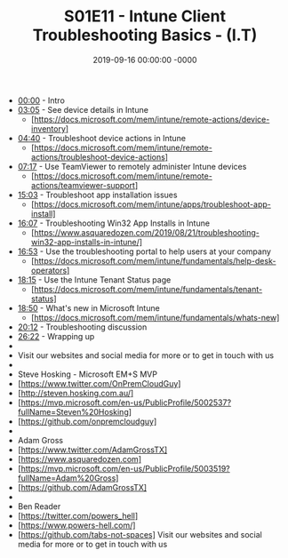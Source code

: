 ﻿---
layout: post
title: "S01E11 - Intune Client Troubleshooting Basics - (I.T)"
date: 2019-09-16 00:00:00 -0000
categories:
---

 * [00:00](https://www.youtube.com/watch?v=hozy4KbjcAw&t=0s) - Intro
 * [03:05](https://www.youtube.com/watch?v=hozy4KbjcAw&t=185s) - See device details in Intune
   -  [https://docs.microsoft.com/mem/intune/remote-actions/device-inventory]
 * [04:40](https://www.youtube.com/watch?v=hozy4KbjcAw&t=280s) - Troubleshoot device actions in Intune
   - [https://docs.microsoft.com/mem/intune/remote-actions/troubleshoot-device-actions]
 * [07:17](https://www.youtube.com/watch?v=hozy4KbjcAw&t=437s) - Use TeamViewer to remotely administer Intune devices
   - [https://docs.microsoft.com/mem/intune/remote-actions/teamviewer-support]
 * [15:03](https://www.youtube.com/watch?v=hozy4KbjcAw&t=903s) - Troubleshoot app installation issues
   -  [https://docs.microsoft.com/mem/intune/apps/troubleshoot-app-install]
 * [16:07](https://www.youtube.com/watch?v=hozy4KbjcAw&t=967s) - Troubleshooting Win32 App Installs in Intune
   -  [https://www.asquaredozen.com/2019/08/21/troubleshooting-win32-app-installs-in-intune/]
 * [16:53](https://www.youtube.com/watch?v=hozy4KbjcAw&t=1013s) - Use the troubleshooting portal to help users at your company
   - [https://docs.microsoft.com/mem/intune/fundamentals/help-desk-operators]
 * [18:15](https://www.youtube.com/watch?v=hozy4KbjcAw&t=1095s) - Use the Intune Tenant Status page
   - [https://docs.microsoft.com/mem/intune/fundamentals/tenant-status]
 * [18:50](https://www.youtube.com/watch?v=hozy4KbjcAw&t=1130s) - What's new in Microsoft Intune
   - [https://docs.microsoft.com/mem/intune/fundamentals/whats-new]
 * [20:12](https://www.youtube.com/watch?v=hozy4KbjcAw&t=1212s) - Troubleshooting discussion
 * [26:22](https://www.youtube.com/watch?v=hozy4KbjcAw&t=1582s) - Wrapping up
 * 
 * Visit our websites and social media for more or to get in touch with us
 * 
 * Steve Hosking - Microsoft EM+S MVP
 * [https://www.twitter.com/OnPremCloudGuy]
 * [http://steven.hosking.com.au/]
 * [https://mvp.microsoft.com/en-us/PublicProfile/5002537?fullName=Steven%20Hosking]
 * [https://github.com/onpremcloudguy]
 * 
 * Adam Gross
 * [https://www.twitter.com/AdamGrossTX]
 * [https://www.asquaredozen.com]
 * [https://mvp.microsoft.com/en-us/PublicProfile/5003519?fullName=Adam%20Gross]
 * [https://github.com/AdamGrossTX]
 * 
 * Ben Reader
 * [https://twitter.com/powers_hell]
 * [https://www.powers-hell.com/]
 * [https://github.com/tabs-not-spaces] Visit our websites and social media for more or to get in touch with us
